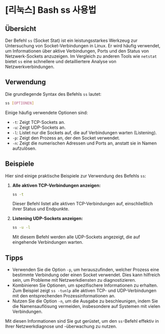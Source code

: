 # [리눅스] Bash ss 사용법

## Übersicht
Der Befehl `ss` (Socket Stat) ist ein leistungsstarkes Werkzeug zur Untersuchung von Socket-Verbindungen in Linux. Er wird häufig verwendet, um Informationen über aktive Verbindungen, Ports und den Status von Netzwerk-Sockets anzuzeigen. Im Vergleich zu anderen Tools wie `netstat` bietet `ss` eine schnellere und detailliertere Analyse von Netzwerkverbindungen.

## Verwendung
Die grundlegende Syntax des Befehls `ss` lautet:

```bash
ss [OPTIONEN]
```

Einige häufig verwendete Optionen sind:

- `-t`: Zeigt TCP-Sockets an.
- `-u`: Zeigt UDP-Sockets an.
- `-l`: Listet nur die Sockets auf, die auf Verbindungen warten (Listening).
- `-p`: Zeigt den Prozess an, der den Socket verwendet.
- `-n`: Zeigt die numerischen Adressen und Ports an, anstatt sie in Namen aufzulösen.

## Beispiele
Hier sind einige praktische Beispiele zur Verwendung des Befehls `ss`:

1. **Alle aktiven TCP-Verbindungen anzeigen:**

   ```bash
   ss -t
   ```

   Dieser Befehl listet alle aktiven TCP-Verbindungen auf, einschließlich ihrer Status und Endpunkte.

2. **Listening UDP-Sockets anzeigen:**

   ```bash
   ss -u -l
   ```

   Mit diesem Befehl werden alle UDP-Sockets angezeigt, die auf eingehende Verbindungen warten.

## Tipps
- Verwenden Sie die Option `-p`, um herauszufinden, welcher Prozess eine bestimmte Verbindung oder einen Socket verwendet. Dies kann hilfreich sein, um Probleme mit Netzwerkdiensten zu diagnostizieren.
- Kombinieren Sie Optionen, um spezifischere Informationen zu erhalten. Zum Beispiel zeigt `ss -tunlp` alle aktiven TCP- und UDP-Verbindungen mit den entsprechenden Prozessinformationen an.
- Nutzen Sie die Option `-n`, um die Ausgabe zu beschleunigen, indem Sie die Namensauflösung vermeiden, insbesondere auf Systemen mit vielen Verbindungen.

Mit diesen Informationen sind Sie gut gerüstet, um den `ss`-Befehl effektiv in Ihrer Netzwerkdiagnose und -überwachung zu nutzen.